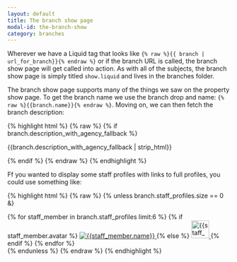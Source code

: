 ```yaml
---
layout: default
title: The branch show page
modal-id: the-branch-show
category: branches
---
```

Wherever we have a Liquid tag that looks like ``{% raw %}{{ branch | url_for_branch}}{% endraw %}`` or if the branch URL is called, the branch show page will get called into action. As with all of the subjects, the branch show page is simply titled ``show.liquid`` and lives in the branches folder.

The branch show page supports many of the things we saw on the property show page. To get the branch name we use the branch drop and name: ``{% raw %}{{branch.name}}{% endraw %}``. Moving on, we can then fetch the branch description:

{% highlight html %}
{% raw %}
{% if branch.description_with_agency_fallback %}
<p>
 {{branch.description_with_agency_fallback | strip_html}}
</p>
{% endif %}
{% endraw %}
{% endhighlight %}

Ff you wanted to display some staff profiles with links to full profiles, you could use something like:

{% highlight html %}
{% raw %}
{% unless branch.staff_profiles.size == 0 &}
 <div class="sm_staff_gallery">
 {% for staff_member in branch.staff_profiles limit:6 %}
  {% if staff_member.avatar %}
   <a href="{{ staff_member | url_for_staff_member}}" title="{{staff_member.name}}">
   <img src="{{ staff_member.avatar | url_for_staff_profile_avatar : "40x40" }}" title="{{staff_member.name}}">
   </a>
  {% else %}
   <a href="{{ staff_member | url_for_staff_member}}" title="{{staff_member.name}}">
   <img src="/liquid_assets/images/sp.jpg" height="40" width="40" title="{{staff_member.name}}">
   </a>
  {% endif %}
 {% endfor %}
 </div>
{% endunless %}
{% endraw %}
{% endhighlight %}